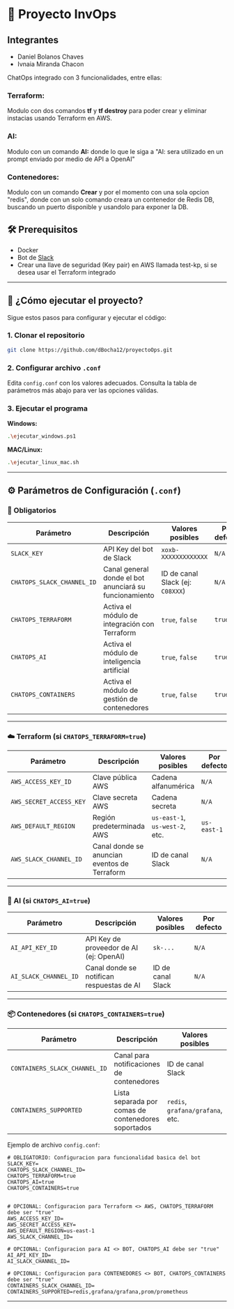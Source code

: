 # 🧪 Proyecto InvOps
## Integrantes
* Daniel Bolanos Chaves
* Ivnaia Miranda Chacon

ChatOps integrado con 3 funcionalidades, entre ellas:


### Terraform:
Modulo con dos comandos **tf** y **tf destroy** para poder crear y eliminar instacias usando Terraform en AWS.

### AI:
Modulo con un comando **AI:** donde lo que le siga a "AI: sera utilizado en un prompt enviado por medio de API a OpenAI"

### Contenedores:
Modulo con un comando **Crear** y por el momento con una sola opcion "redis", donde con un solo comando creara un contenedor de Redis DB, buscando un puerto disponible y usandolo para exponer la DB.

## 🛠️ Prerequisitos

- Docker
- Bot de [Slack](https://api.slack.com/apps)
- Crear una llave de seguridad (Key pair) en AWS llamada test-kp, si se desea usar el Terraform integrado


---

## 🚀 ¿Cómo ejecutar el proyecto?

Sigue estos pasos para configurar y ejecutar el código:

### 1. Clonar el repositorio

```bash
git clone https://github.com/dBocha12/proyectoOps.git
```

### 2. Configurar archivo `.conf`

Edita `config.conf` con los valores adecuados. Consulta la tabla de parámetros más abajo para ver las opciones válidas.

### 3. Ejecutar el programa

**Windows:**
```bash
.\ejecutar_windows.ps1
```

**MAC/Linux:**
```bash
.\ejecutar_linux_mac.sh
```

---

## ⚙️ Parámetros de Configuración (`.conf`)

### 🧱 Obligatorios

| Parámetro                   | Descripción                                               | Valores posibles                  | Por defecto |
|----------------------------|-----------------------------------------------------------|-----------------------------------|-------------|
| `SLACK_KEY`                | API Key del bot de Slack                                  | `xoxb-XXXXXXXXXXXXX`              | `N/A`       |
| `CHATOPS_SLACK_CHANNEL_ID` | Canal general donde el bot anunciará su funcionamiento     | ID de canal Slack (ej: `C08XXX`)  | `N/A`       |
| `CHATOPS_TERRAFORM`        | Activa el módulo de integración con Terraform              | `true`, `false`                   | `true`      |
| `CHATOPS_AI`               | Activa el módulo de inteligencia artificial                | `true`, `false`                   | `true`      |
| `CHATOPS_CONTAINERS`       | Activa el módulo de gestión de contenedores                | `true`, `false`                   | `true`      |

---

### ☁️ Terraform (si `CHATOPS_TERRAFORM=true`)

| Parámetro               | Descripción                                    | Valores posibles                      | Por defecto |
|------------------------|------------------------------------------------|---------------------------------------|-------------|
| `AWS_ACCESS_KEY_ID`    | Clave pública AWS                              | Cadena alfanumérica                   | `N/A`       |
| `AWS_SECRET_ACCESS_KEY`| Clave secreta AWS                              | Cadena secreta                        | `N/A`       |
| `AWS_DEFAULT_REGION`   | Región predeterminada AWS                      | `us-east-1`, `us-west-2`, etc.        | `us-east-1` |
| `AWS_SLACK_CHANNEL_ID` | Canal donde se anuncian eventos de Terraform   | ID de canal Slack                     | `N/A`       |

---

### 🤖 AI (si `CHATOPS_AI=true`)

| Parámetro            | Descripción                                | Valores posibles       | Por defecto |
|---------------------|--------------------------------------------|------------------------|-------------|
| `AI_API_KEY_ID`     | API Key de proveedor de AI (ej: OpenAI)    | `sk-...`               | `N/A`       |
| `AI_SLACK_CHANNEL_ID`| Canal donde se notifican respuestas de AI  | ID de canal Slack      | `N/A`       |

---

### 📦 Contenedores (si `CHATOPS_CONTAINERS=true`)

| Parámetro                     | Descripción                                         | Valores posibles                        | Por defecto |
|------------------------------|-----------------------------------------------------|-----------------------------------------|-------------|
| `CONTAINERS_SLACK_CHANNEL_ID`| Canal para notificaciones de contenedores           | ID de canal Slack                       | `N/A`       |
| `CONTAINERS_SUPPORTED`       | Lista separada por comas de contenedores soportados | `redis`, `grafana/grafana`, etc.        | `redis`     |


Ejemplo de archivo `config.conf`:

```
# OBLIGATORIO: Configuracion para funcionalidad basica del bot
SLACK_KEY=
CHATOPS_SLACK_CHANNEL_ID=
CHATOPS_TERRAFORM=true
CHATOPS_AI=true
CHATOPS_CONTAINERS=true


# OPCIONAL: Configuracion para Terraform <> AWS, CHATOPS_TERRAFORM debe ser "true"
AWS_ACCESS_KEY_ID=
AWS_SECRET_ACCESS_KEY=
AWS_DEFAULT_REGION=us-east-1
AWS_SLACK_CHANNEL_ID=

# OPCIONAL: Configuracion para AI <> BOT, CHATOPS_AI debe ser "true"
AI_API_KEY_ID=
AI_SLACK_CHANNEL_ID=

# OPCIONAL: Configuracion para CONTENEDORES <> BOT, CHATOPS_CONTAINERS debe ser "true"
CONTAINERS_SLACK_CHANNEL_ID=
CONTAINERS_SUPPORTED=redis,grafana/grafana,prom/prometheus
```

---
